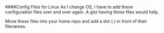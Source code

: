 ####Config Files for Linux
As I change OS, I have to add these configuration files over and over again. A
gist having these files would help.

Move these files into your home repo and add a dot (.) in front of their
filenames.
